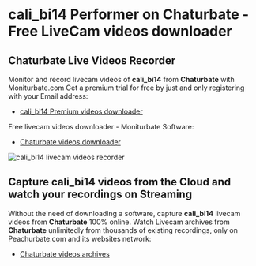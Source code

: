 # cali_bi14 Performer on Chaturbate - Free LiveCam videos downloader

## Chaturbate Live Videos Recorder

Monitor and record livecam videos of **cali_bi14** from **Chaturbate** with Moniturbate.com
Get a premium trial for free by just and only registering with your Email address:
* [cali_bi14 Premium videos downloader](https://moniturbate.com/request-demo-licence-key.html)

Free livecam videos downloader - Moniturbate Software:
* [Chaturbate videos downloader](https://moniturbate.com/moniturbate-download-software.html)

![cali_bi14 livecam videos recorder](https://peachurnet.com/templates/moniturbate-software.png)


## Capture cali_bi14 videos from the Cloud and watch your recordings on Streaming

Without the need of downloading a software, capture **cali_bi14** livecam videos from **Chaturbate** 100% online.
Watch Livecam archives from **Chaturbate** unlimitedly from thousands of existing recordings, only on Peachurbate.com and its websites network:
* [Chaturbate videos archives](https://peachurnet.com/)